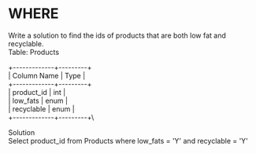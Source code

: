 # WHERE 
Write a solution to find the ids of products that are both low fat and recyclable.\
Table: Products

+-------------+---------+\
| Column Name | Type    |\
+-------------+---------+\
| product_id  | int     |\
| low_fats    | enum    |\
| recyclable  | enum    |\
+-------------+---------+\

Solution\
Select product_id from Products where low_fats = 'Y' and recyclable = 'Y'

